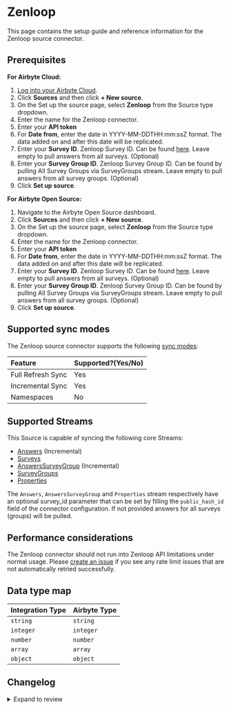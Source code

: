 # Zenloop

This page contains the setup guide and reference information for the Zenloop source connector.

## Prerequisites

<!-- env:cloud -->

**For Airbyte Cloud:**

1. [Log into your Airbyte Cloud](https://cloud.airbyte.com/workspaces).
2. Click **Sources** and then click **+ New source**.
3. On the Set up the source page, select **Zenloop** from the Source type dropdown.
4. Enter the name for the Zenloop connector.
5. Enter your **API token**
6. For **Date from**, enter the date in YYYY-MM-DDTHH:mm:ssZ format. The data added on and after this date will be replicated.
7. Enter your **Survey ID**. Zenloop Survey ID. Can be found <a href="https://app.zenloop.com/settings/api">here</a>. Leave empty to pull answers from all surveys. (Optional)
8. Enter your **Survey Group ID**. Zenloop Survey Group ID. Can be found by pulling All Survey Groups via SurveyGroups stream. Leave empty to pull answers from all survey groups. (Optional)
9. Click **Set up source**.
<!-- /env:cloud -->

<!-- env:oss -->

**For Airbyte Open Source:**

1. Navigate to the Airbyte Open Source dashboard.
2. Click **Sources** and then click **+ New source**.
3. On the Set up the source page, select **Zenloop** from the Source type dropdown.
4. Enter the name for the Zenloop connector.
5. Enter your **API token**
6. For **Date from**, enter the date in YYYY-MM-DDTHH:mm:ssZ format. The data added on and after this date will be replicated.
7. Enter your **Survey ID**. Zenloop Survey ID. Can be found <a href="https://app.zenloop.com/settings/api">here</a>. Leave empty to pull answers from all surveys. (Optional)
8. Enter your **Survey Group ID**. Zenloop Survey Group ID. Can be found by pulling All Survey Groups via SurveyGroups stream. Leave empty to pull answers from all survey groups. (Optional)
9. Click **Set up source**.
<!-- /env:oss -->

## Supported sync modes

The Zenloop source connector supports the following [sync modes](https://docs.airbyte.com/cloud/core-concepts#connection-sync-modes):

| Feature           | Supported?\(Yes/No\) |
| :---------------- | :------------------- |
| Full Refresh Sync | Yes                  |
| Incremental Sync  | Yes                  |
| Namespaces        | No                   |

## Supported Streams

This Source is capable of syncing the following core Streams:

- [Answers](https://docs.zenloop.com/reference#get-answers) \(Incremental\)
- [Surveys](https://docs.zenloop.com/reference#get-list-of-surveys)
- [AnswersSurveyGroup](https://docs.zenloop.com/reference#get-answers-for-survey-group) \(Incremental\)
- [SurveyGroups](https://docs.zenloop.com/reference#get-list-of-survey-groups)
- [Properties](https://docs.zenloop.com/reference#get-list-of-properties)

The `Answers`, `AnswersSurveyGroup` and `Properties` stream respectively have an optional survey_id parameter that can be set by filling the `public_hash_id` field of the connector configuration. If not provided answers for all surveys (groups) will be pulled.

## Performance considerations

The Zenloop connector should not run into Zenloop API limitations under normal usage. Please [create an issue](https://github.com/airbytehq/airbyte/issues) if you see any rate limit issues that are not automatically retried successfully.

## Data type map

| Integration Type | Airbyte Type |
| :--------------- | :----------- |
| `string`         | `string`     |
| `integer`        | `integer`    |
| `number`         | `number`     |
| `array`          | `array`      |
| `object`         | `object`     |

## Changelog

<details>
  <summary>Expand to review</summary>

| Version | Date       | Pull Request                                             | Subject                                                                         |
| :------ | :--------- | :------------------------------------------------------- | :------------------------------------------------------------------------------ |
| 0.1.18 | 2024-07-06 | [40919](https://github.com/airbytehq/airbyte/pull/40919) | Update dependencies |
| 0.1.17 | 2024-06-25 | [40421](https://github.com/airbytehq/airbyte/pull/40421) | Update dependencies |
| 0.1.16 | 2024-06-22 | [40180](https://github.com/airbytehq/airbyte/pull/40180) | Update dependencies |
| 0.1.15 | 2024-06-04 | [38961](https://github.com/airbytehq/airbyte/pull/38961) | [autopull] Upgrade base image to v1.2.1 |
| 0.1.14 | 2024-04-19 | [37304](https://github.com/airbytehq/airbyte/pull/37304) | Updating to 0.80.0 CDK |
| 0.1.13 | 2024-04-18 | [37304](https://github.com/airbytehq/airbyte/pull/37304) | Manage dependencies with Poetry. |
| 0.1.12 | 2024-04-15 | [37304](https://github.com/airbytehq/airbyte/pull/37304) | Base image migration: remove Dockerfile and use the python-connector-base image |
| 0.1.11 | 2024-04-12 | [37304](https://github.com/airbytehq/airbyte/pull/37304) | schema descriptions |
| 0.1.10 | 2023-06-29 | [27838](https://github.com/airbytehq/airbyte/pull/27838) | Update CDK version to avoid bug introduced during data feed release |
| 0.1.9 | 2023-06-28 | [27761](https://github.com/airbytehq/airbyte/pull/27761) | Update following state breaking changes |
| 0.1.8 | 2023-06-22 | [27243](https://github.com/airbytehq/airbyte/pull/27243) | Improving error message on state discrepancy |
| 0.1.7 | 2023-06-22 | [27243](https://github.com/airbytehq/airbyte/pull/27243) | State per partition (breaking change - require reset) |
| 0.1.6 | 2023-03-06 | [23231](https://github.com/airbytehq/airbyte/pull/23231) | Publish using low-code CDK Beta version |
| 0.1.5 | 2023-02-08 | [0](https://github.com/airbytehq/airbyte/pull/0) | Fix unhashable type in ZenloopSubstreamSlicer component |
| 0.1.4 | 2022-11-18 | [19624](https://github.com/airbytehq/airbyte/pull/19624) | Migrate to low code |
| 0.1.3 | 2022-09-28 | [17304](https://github.com/airbytehq/airbyte/pull/17304) | Migrate to per-stream states |
| 0.1.2 | 2022-08-22 | [15843](https://github.com/airbytehq/airbyte/pull/15843) | Adds Properties stream |
| 0.1.1 | 2021-10-26 | [8299](https://github.com/airbytehq/airbyte/pull/8299) | Fix missing seed files |
| 0.1.0 | 2021-10-26 | [7380](https://github.com/airbytehq/airbyte/pull/7380) | Initial Release |

</details>
